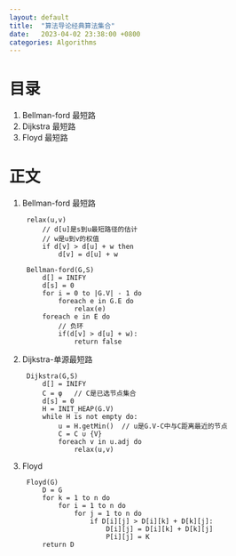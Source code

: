 ```yaml
---
layout: default
title:  "算法导论经典算法集合"
date:   2023-04-02 23:38:00 +0800
categories: Algorithms
---
```

# 目录
1. Bellman-ford 最短路
2. Dijkstra 最短路
3. Floyd 最短路
# 正文
1. Bellman-ford 最短路

        relax(u,v)
            // d[u]是s到u最短路径的估计
            // w是u到v的权值
            if d[v] > d[u] + w then 
                d[v] = d[u] + w
        
        Bellman-ford(G,S)
            d[] = INIFY
            d[s] = 0
            for i = 0 to |G.V| - 1 do
                foreach e in G.E do
                    relax(e)
            foreach e in E do
                // 负环
                if(d[v] > d[u] + w):
                    return false

2. Dijkstra-单源最短路  

        Dijkstra(G,S)
            d[] = INIFY
            C = φ   // C是已选节点集合
            d[s] = 0
            H = INIT_HEAP(G.V)  
            while H is not empty do:
                u = H.getMin()  // u是G.V-C中与C距离最近的节点
                C = C ∪ {V}
                foreach v in u.adj do
                    relax(u,v)

3. Floyd

        Floyd(G)
            D = G
            for k = 1 to n do
                for i = 1 to n do
                    for j = 1 to n do
                        if D[i][j] > D[i][k] + D[k][j]:
                            D[i][j] = D[i][k] + D[k][j]
                            P[i][j] = K
            return D
